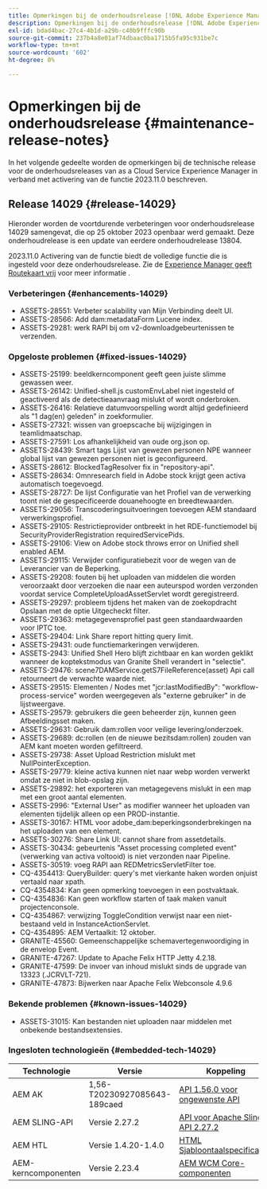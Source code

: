 ```yaml
---
title: Opmerkingen bij de onderhoudsrelease [!DNL Adobe Experience Manager] as a Cloud Service gekoppeld aan activering van 2023.11.0-functies.
description: Opmerkingen bij de onderhoudsrelease [!DNL Adobe Experience Manager] as a Cloud Service gekoppeld aan activering van 2023.11.0-functies.
exl-id: bdad4bac-27c4-4b1d-a29b-c40b9fffc90b
source-git-commit: 237b4a8e01af74dbaac0ba1715b5fa95c931be7c
workflow-type: tm+mt
source-wordcount: '602'
ht-degree: 0%

---
```


# Opmerkingen bij de onderhoudsrelease {#maintenance-release-notes}

In het volgende gedeelte worden de opmerkingen bij de technische release voor de onderhoudsreleases van as a Cloud Service Experience Manager in verband met activering van de functie 2023.11.0 beschreven.

## Release 14029 {#release-14029}

Hieronder worden de voortdurende verbeteringen voor onderhoudsrelease 14029 samengevat, die op 25 oktober 2023 openbaar werd gemaakt. Deze onderhoudrelease is een update van eerdere onderhoudrelease 13804.

2023.11.0 Activering van de functie biedt de volledige functie die is ingesteld voor deze onderhoudsrelease. Zie de [Experience Manager geeft Routekaart vrij](https://experienceleague.adobe.com/docs/experience-manager-release-information/aem-release-updates/update-releases-roadmap.html) voor meer informatie .

### Verbeteringen {#enhancements-14029}

* ASSETS-28551: Verbeter scalability van Mijn Verbinding deelt UI.
* ASSETS-28566: Add dam:metadataForm Lucene index.
* ASSETS-29281: werk RAPI bij om v2-downloadgebeurtenissen te verzenden.

### Opgeloste problemen {#fixed-issues-14029}

* ASSETS-25199: beeldkerncomponent geeft geen juiste slimme gewassen weer.
* ASSETS-26142: Unified-shell.js customEnvLabel niet ingesteld of geactiveerd als de detectieaanvraag mislukt of wordt onderbroken.
* ASSETS-26416: Relatieve datumvoorspelling wordt altijd gedefinieerd als &quot;1 dag(en) geleden&quot; in zoekformulier.
* ASSETS-27321: wissen van groepscache bij wijzigingen in teamlidmaatschap.
* ASSETS-27591: Los afhankelijkheid van oude org.json op.
* ASSETS-28439: Smart tags Lijst van gewezen personen NPE wanneer global lijst van gewezen personen niet is geconfigureerd.
* ASSETS-28612: BlockedTagResolver fix in &quot;repository-api&quot;.
* ASSETS-28634: Omnresearch field in Adobe stock krijgt geen activa automatisch toegevoegd.
* ASSETS-28727: De lijst Configuratie van het Profiel van de verwerking toont niet de gespecificeerde douanehoogte en breedtewaarden.
* ASSETS-29056: Transcoderingsuitvoeringen toevoegen AEM standaard verwerkingsprofiel.
* ASSETS-29105: Restrictieprovider ontbreekt in het RDE-functiemodel bij SecurityProviderRegistration requiredServicePids.
* ASSETS-29106: View on Adobe stock throws error on Unified shell enabled AEM.
* ASSETS-29115: Verwijder configuratiebezit voor de wegen van de Leverancier van de Beperking.
* ASSETS-29208: fouten bij het uploaden van middelen die worden veroorzaakt door verzoeken die naar een auteurspod worden verzonden voordat service CompleteUploadAssetServlet wordt geregistreerd.
* ASSETS-29297: probleem tijdens het maken van de zoekopdracht Opslaan met de optie Uitgecheckt filter.
* ASSETS-29363: metagegevensprofiel past geen standaardwaarden voor IPTC toe.
* ASSETS-29404: Link Share report hitting query limit.
* ASSETS-29431: oude functiemarkeringen verwijderen.
* ASSETS-2943: Unified Shell Hero blijft zichtbaar en kan worden geklikt wanneer de koptekstmodus van Granite Shell verandert in &quot;selectie&quot;.
* ASSETS-29476: scene7DAMService.getS7FileReference(asset) Api call retourneert de verwachte waarde niet.
* ASSETS-29515: Elementen / Nodes met &quot;jcr:lastModifiedBy&quot;: &quot;workflow-process-service&quot; worden weergegeven als &quot;externe gebruiker&quot; in de lijstweergave.
* ASSETS-29579: gebruikers die geen beheerder zijn, kunnen geen Afbeeldingsset maken.
* ASSETS-29631: Gebruik dam:rollen voor veilige levering/onderzoek.
* ASSETS-29689: dc:rollen (en de nieuwe bezitsdam:rollen) zouden van AEM kant moeten worden gefiltreerd.
* ASSETS-29738: Asset Upload Restriction mislukt met NullPointerException.
* ASSETS-29779: kleine activa kunnen niet naar webp worden verwerkt omdat ze niet in blob-opslag zijn.
* ASSETS-29892: het exporteren van metagegevens mislukt in een map met een groot aantal elementen.
* ASSETS-2996: &quot;External User&quot; as modifier wanneer het uploaden van elementen tijdelijk alleen op een PROD-instantie.
* ASSETS-30167: HTML voor adobe_dam:beperkingsonderbrekingen na het uploaden van een element.
* ASSETS-30276: Share Link UI: cannot share from assetdetails.
* ASSETS-30434: gebeurtenis &quot;Asset processing completed event&quot; (verwerking van activa voltooid) is niet verzonden naar Pipeline.
* ASSETS-30519: voeg RAPI aan REDMetricsServletFilter toe.
* CQ-4354413: QueryBuilder: query&#39;s met vierkante haken worden onjuist vertaald naar xpath.
* CQ-4354834: Kan geen opmerking toevoegen in een postvaktaak.
* CQ-4354836: Kan geen workflow starten of taak maken vanuit projectenconsole.
* CQ-4354867: verwijzing ToggleCondition verwijst naar een niet-bestaand veld in InstanceActionServlet.
* CQ-4354895: AEM Vertaalkit: 12 oktober.
* GRANITE-45560: Gemeenschappelijke schemavertegenwoordiging in de envelop Event.
* GRANITE-47267: Update to Apache Felix HTTP Jetty 4.2.18.
* GRANITE-47599: De invoer van inhoud mislukt sinds de upgrade van 13323 (.JCRVLT-721).
* GRANITE-47873: Bijwerken naar Apache Felix Webconsole 4.9.6

### Bekende problemen {#known-issues-14029}

* ASSETS-31015: Kan bestanden niet uploaden naar middelen met onbekende bestandsextensies.

### Ingesloten technologieën {#embedded-tech-14029}

| Technologie | Versie | Koppeling |
|---|---|---|
| AEM AK | 1,56-T20230927085643-189caed | [API 1.56.0 voor ongewenste API](https://www.javadoc.io/doc/org.apache.jackrabbit/oak-api/1.56.0/index.html) |
| AEM SLING-API | Versie 2.27.2 | [API voor Apache Sling API 2.27.2](https://www.javadoc.io/doc/org.apache.sling/org.apache.sling.api/latest/index.html) |
| AEM HTL | Versie 1.4.20-1.4.0 | [HTML Sjabloontaalspecificaties](https://github.com/adobe/htl-spec) |
| AEM-kerncomponenten | Versie 2.23.4 | [AEM WCM Core-componenten](https://github.com/adobe/aem-core-wcm-components) |
